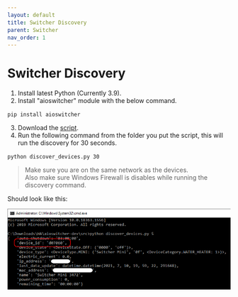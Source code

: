 ```yaml
---
layout: default
title: Switcher Discovery
parent: Switcher
nav_order: 1
---
```


# Switcher Discovery
   
1. Install latest Python (Currently 3.9).
2. Install "aioswitcher" module with the below command.
```
pip install aioswitcher
```
3. Download the [script](https://github.com/TomerFi/aioswitcher/blob/dev/scripts/discover_devices.py).
4. Run the following command from the folder you put the script, this will run the discovery for 30 seconds.
```
python discover_devices.py 30
```

> Make sure you are on the same network as the devices.   
> Also make sure Windows Firewall is disables while running the discovery command.

Should look like this:

![cmd](images/discovery.png)


